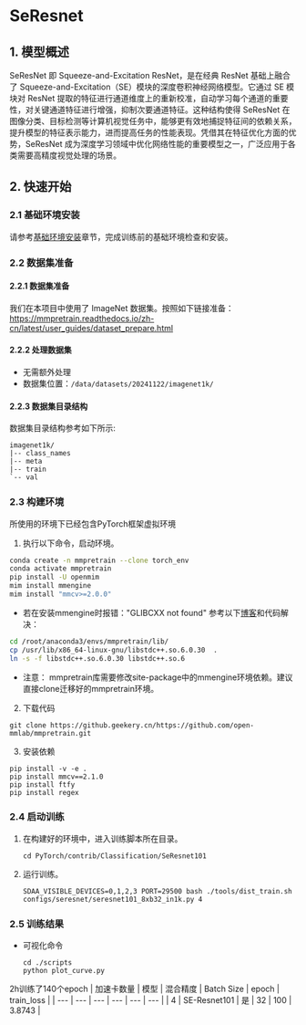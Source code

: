 # SeResnet

## 1. 模型概述

SeResNet 即 Squeeze-and-Excitation ResNet，是在经典 ResNet 基础上融合了 Squeeze-and-Excitation（SE）模块的深度卷积神经网络模型。它通过 SE 模块对 ResNet 提取的特征进行通道维度上的重新校准，自动学习每个通道的重要性，对关键通道特征进行增强，抑制次要通道特征。这种结构使得 SeResNet 在图像分类、目标检测等计算机视觉任务中，能够更有效地捕捉特征间的依赖关系，提升模型的特征表示能力，进而提高任务的性能表现。凭借其在特征优化方面的优势，SeResNet 成为深度学习领域中优化网络性能的重要模型之一，广泛应用于各类需要高精度视觉处理的场景。

## 2. 快速开始

### 2.1 基础环境安装

请参考[基础环境安装](../../../../doc/Environment.md)章节，完成训练前的基础环境检查和安装。


### 2.2 数据集准备
#### 2.2.1 数据集准备

我们在本项目中使用了 ImageNet 数据集。按照如下链接准备：https://mmpretrain.readthedocs.io/zh-cn/latest/user_guides/dataset_prepare.html

#### 2.2.2 处理数据集
- 无需额外处理
- 数据集位置：`/data/datasets/20241122/imagenet1k/`


#### 2.2.3 数据集目录结构

数据集目录结构参考如下所示:

```
imagenet1k/
|-- class_names
|-- meta
|-- train
`-- val

```


### 2.3 构建环境
所使用的环境下已经包含PyTorch框架虚拟环境
1. 执行以下命令，启动环境。

```sh
conda create -n mmpretrain --clone torch_env
conda activate mmpretrain
pip install -U openmim
mim install mmengine
mim install "mmcv>=2.0.0"
```
- 若在安装mmengine时报错："GLIBCXX not found"
参考以下[博客](https://zhuanlan.zhihu.com/p/685165815)和代码解决：
```sh
cd /root/anaconda3/envs/mmpretrain/lib/ 
cp /usr/lib/x86_64-linux-gnu/libstdc++.so.6.0.30  .
ln -s -f libstdc++.so.6.0.30 libstdc++.so.6
```
- 注意： mmpretrain库需要修改site-package中的mmengine环境依赖。建议直接clone迁移好的mmpretrain环境。

2. 下载代码
``` 
git clone https://github.geekery.cn/https://github.com/open-mmlab/mmpretrain.git
```
3. 安装依赖
```
pip install -v -e .
pip install mmcv==2.1.0
pip install ftfy
pip install regex
```

### 2.4 启动训练
1. 在构建好的环境中，进入训练脚本所在目录。
    ```
    cd PyTorch/contrib/Classification/SeResnet101
    ```

2. 运行训练。
    ```
    SDAA_VISIBLE_DEVICES=0,1,2,3 PORT=29500 bash ./tools/dist_train.sh configs/seresnet/seresnet101_8xb32_in1k.py 4
    ```

### 2.5 训练结果

- 可视化命令
    ```
    cd ./scripts
    python plot_curve.py
    ```
 2h训练了140个epoch
 | 加速卡数量 | 模型 | 混合精度 | Batch Size | epoch | train_loss |
| --- | --- | --- | --- | --- | --- |
| 4 | SE-Resnet101 | 是 | 32 | 100 | 3.8743 |